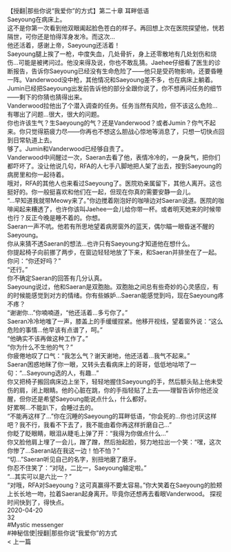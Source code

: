 <br/>
【授翻|那些你说“我爱你”的方式】第二十章 耳畔低语<br/>
Saeyoung在病床上。<br/>
这不是你第一次看到他双眼阖起脸色苍白的样子。再回想上次在医院探望他，恍若隔世，可你还是怕得浑身发冷。而这次...<br/>
他还活着，感谢上帝，Saeyoung还活着！<br/>
Saeyoung腿上挨了一枪，中度失血，几处骨折，身上还零散地有几处划伤和烧伤...可能是被拷问过。他没来得及说，你也不敢乱猜。Jaehee仔细看了医生的诊断报告，告诉你Saeyoung已经没有生命危险了——他只是受药物影响，还要昏睡一阵。Vanderwood没中枪，其他情况和Saeyoung差不多，也在病床上躺着。Jumin已经把Saeyoung出发前告诉他的部分全跟你说了，你不想再问任务的细节——剩下的你猜也猜得出来。<br/>
Vanderwood拉他出了个潜入调查的任务。任务当然有风险，但不该这么危险...<br/>
有哪出了问题...很大，很大的问题。<br/>
你也许该生气？生Saeyoung的气？还是Vanderwood？或者Jumin？你气不起来。你只觉得筋疲力尽——你再也不想这么胆战心惊地等消息了，只想一切快点回到日常轨道上去。<br/>
够了。Jumin和Vanderwood已经够自责了。<br/>
Vanderwood中间醒过一次，Saeran去看了他，表情冷冷的，一身戾气，把你们都吓坏了。没让他说几句，RFA的人七手八脚地把人架了出去，按到Saeyoung的病房里和你一起待着。<br/>
哦对，RFA的其他人也来看过Saeyoung了。医院劝亲属留下，其他人离开。这也挺好的。你一般挺喜欢和他们在一起，但现在你真的需要安静一会儿。<br/>
“...早知道我就带Meowy来了。”你边搅着刚泡好的咖啡边对Saeran说道。医院的咖啡闻起来糟透了，也许你该叫Jaehee一会儿给你带一杯。或者明天她来的时候带也行？反正今晚是睡不着的。你想。<br/>
Saeran一声不吭。他若有所思地望着病房窗外的蓝天，偶尔瞄一眼昏迷不醒的Saeyoung。<br/>
你从来猜不透Saeran的想法...也许只有Saeyoung才知道他在想什么。<br/>
你提起椅子向前挪了两步，在窗边轻轻地放了下来，和Saeran并排坐在了一起。<br/>
你问：“你还好吗？”<br/>
“还行。”<br/>
你不确定Saeran的回答有几分认真。<br/>
Saeyoung说过，他和Saeran是双胞胎。双胞胎之间总有些奇妙的心灵感应，有的时候能感觉到对方的情绪。你有些嫉妒...Saeran能感觉到吗，现在Saeyoung疼不疼？<br/>
“谢谢你...”你喃喃道，“他还活着...多亏你了。”<br/>
Saeran冷冷地嗤了一声，膝盖上的手缓缓捏紧。他移开视线，望着窗外说：“这么危险的事情...他早该有点谱了，呵。”<br/>
“他确实不该再做这种工作了。”<br/>
“你为什么不生他的气？”<br/>
你疲倦地叹了口气：“我怎么气？谢天谢地，他还活着...我气不起来。”<br/>
Saeran困惑地眯了你一眼，又转头去看病床上的哥哥，低低地咕哝了一句：“...Saeyoung选的人，有趣...”<br/>
你又把椅子搬回病床边上坐下，轻轻地握住Saeyoung的手，然后额头贴上他未受伤的肩，闭上眼睛。他的心脏在跳，你的手指轻贴了上去——理智告诉你他还没醒，但你还是希望Saeyoung能说点什么，什么都好。<br/>
好累啊...不能趴下，会睡过去的。<br/>
“不能再这样了...”你在沉睡的Saeyoung的耳畔低语，“你会死的...你也讨厌这样吧？我不行，我看不下去了，我不能由着你再这样折磨自己...”<br/>
你眨了眨眼睛，眼泪从睫毛上弹了开：“我得为你做点什么...”<br/>
你又脸他肩上埋了一会儿，蹭了蹭，然后抬起脸，努力地拉出一个笑：“嘿，这次你惨了...Saeran站在我这一边！怕不怕？”<br/>
“切...”Saeran听见自己的名字，别扭地磨了磨牙。<br/>
你忍不住笑了：“对哒，二比一，Saeyoung输定啦。”<br/>
“...其实可以是六比一？”<br/>
“对哦，RFA对Saeyoung？这可真赢得不要太容易。”你大笑着在Saeyoung的脸颊上长长地一吻，拉着Saeran起身离开。毕竟你还想再去看眼Vanderwood。 探视时间快到了，得快点。<br/>
2020-04-20<br/>
32<br/>
#Mystic messenger<br/>
#神秘信使|授翻|那些你说“我爱你”的方式<br/>
< 上一篇<br/>
